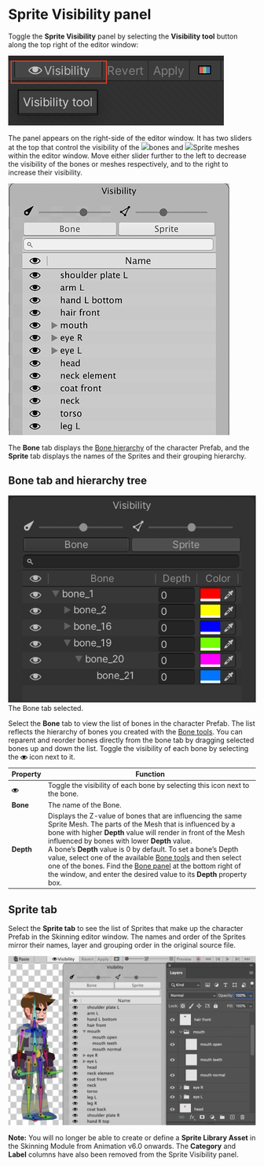 # Sprite Visibility panel

Toggle the __Sprite Visibility__ panel by selecting the __Visibility tool__ button along the top right of the editor window: 

![](images/Highlighted_Visibility_icon.png)

The panel appears on the right-side of the editor window. It has two sliders at the top that control the visibility of the ![](images/bone_icon.png)bones and ![](images/mesh_icon.png)Sprite meshes within the editor window. Move either slider further to the left to decrease the visibility of the bones or meshes respectively, and to the right to increase their visibility. 

![](images/2D-animation-v6-vis-panel.png)

The **Bone** tab displays the [Bone hierarchy](#bone-tab-and-hierarchy-tree) of the character Prefab, and the **Sprite** tab displays the names of the Sprites and their grouping hierarchy.

## Bone tab and hierarchy tree

![](images/bone_tree.PNG)<br/>The Bone tab selected.

Select the __Bone__ tab to view the list of bones in the character Prefab. The list reflects the hierarchy of bones you created with the [Bone tools](SkinEdToolsShortcuts.html#bone-tools). You can reparent and reorder bones directly from the bone tab by dragging selected bones up and down the list. Toggle the visibility of each bone by selecting the ![](images/visibility_icon.png) icon next to it.

| Property                        | Function                                                     |
| ------------------------------- | ------------------------------------------------------------ |
| ![](images/visibility_icon.png) | Toggle the visibility of each bone by selecting this icon next to the bone. |
| __Bone__                        | The name of the Bone.                                        |
| __Depth__                       | Displays the Z-value of bones that are influencing the same Sprite Mesh. The parts of the Mesh that is influenced by a bone with higher **Depth** value will render in front of the Mesh influenced by bones with lower **Depth** value. <br/>A bone’s **Depth** value is 0 by default. To set a bone’s Depth value, select one of the available [Bone tools](SkinEdToolsShortcuts.html#bone-tools) and then select one of the bones. Find the [Bone panel](SkinEdToolsShortcuts.html#bone-panel) at the bottom right of the window, and enter the desired value to its __Depth__ property box. |

## Sprite tab

Select the __Sprite tab__ to see the list of Sprites that make up the character Prefab in the Skinning editor window. The names  and order of the Sprites mirror their names, layer and grouping order in the original source file. 

![](images/2D-animation-v6-sprite-tab.png)


**Note:** You will no longer be able to create or define a **Sprite Library Asset** in the Skinning Module from Animation v6.0 onwards. The **Category** and **Label** columns have also been removed from the Sprite Visibility panel.

